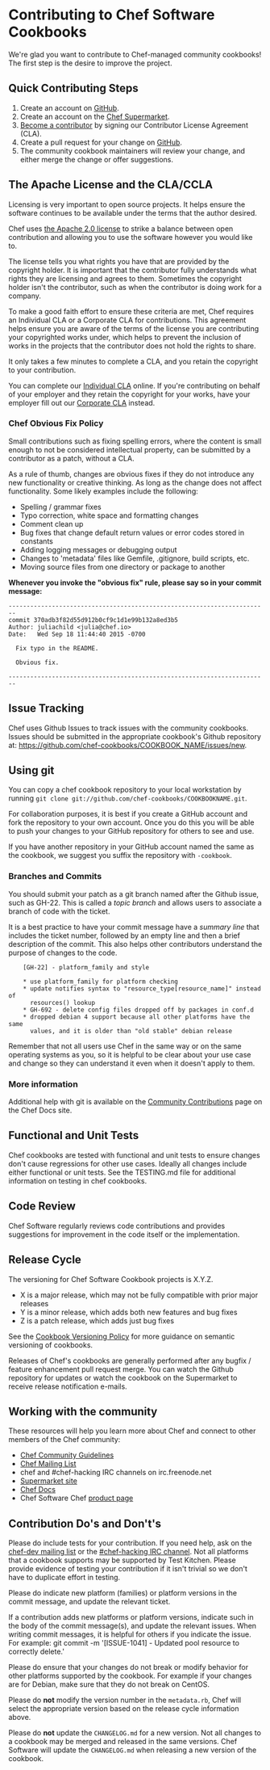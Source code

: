 # Contributing to Chef Software Cookbooks

We're glad you want to contribute to Chef-managed community cookbooks! The first step is the desire to improve the project.

## Quick Contributing Steps

1. Create an account on [GitHub](https://github.com).
2. Create an account on the [Chef Supermarket](https://supermarket.chef.io/).
3. [Become a contributor](https://supermarket.chef.io/become-a-contributor) by signing our Contributor License Agreement (CLA).
4. Create a pull request for your change on [GitHub](https://github.com).
5. The community cookbook maintainers will review your change, and either merge the change or offer suggestions.

## The Apache License and the CLA/CCLA

Licensing is very important to open source projects. It helps ensure the software continues to be available under the terms that the author desired.

Chef uses [the Apache 2.0 license](https://www.apache.org/licenses/LICENSE-2.0) to strike a balance between open contribution and allowing you to use the software however you would like to.

The license tells you what rights you have that are provided by the copyright holder. It is important that the contributor fully understands what rights they are licensing and agrees to them. Sometimes the copyright holder isn't the contributor, such as when the contributor is doing work for a company.

To make a good faith effort to ensure these criteria are met, Chef requires an Individual CLA or a Corporate CLA for contributions. This agreement helps ensure you are aware of the terms of the license you are contributing your copyrighted works under, which helps to prevent the inclusion of works in the projects that the contributor does not hold the rights to share.

It only takes a few minutes to complete a CLA, and you retain the copyright to your contribution.

You can complete our [Individual CLA](https://supermarket.chef.io/icla-signatures/new) online. If you're contributing on behalf of your employer and they retain the copyright for your works, have your employer fill out our [Corporate CLA](https://supermarket.chef.io/ccla-signatures/new) instead.

### Chef Obvious Fix Policy

Small contributions such as fixing spelling errors, where the content is small enough to not be considered intellectual property, can be submitted by a contributor as a patch, without a CLA.

As a rule of thumb, changes are obvious fixes if they do not introduce any new functionality or creative thinking. As long as the change does not affect functionality. Some likely examples include the following:

- Spelling / grammar fixes
- Typo correction, white space and formatting changes
- Comment clean up
- Bug fixes that change default return values or error codes stored in constants
- Adding logging messages or debugging output
- Changes to 'metadata' files like Gemfile, .gitignore, build scripts, etc.
- Moving source files from one directory or package to another

**Whenever you invoke the "obvious fix" rule, please say so in your commit message:**

```
------------------------------------------------------------------------
commit 370adb3f82d55d912b0cf9c1d1e99b132a8ed3b5
Author: juliachild <julia@chef.io>
Date:   Wed Sep 18 11:44:40 2015 -0700

  Fix typo in the README.

  Obvious fix.

------------------------------------------------------------------------
```

## <a name="issues"></a>Issue Tracking

Chef uses Github Issues to track issues with the community cookbooks. Issues should be submitted in the appropriate cookbook's Github repository at: <https://github.com/chef-cookbooks/COOKBOOK_NAME/issues/new>.

## Using git

You can copy a chef cookbook repository to your local workstation by running `git clone git://github.com/chef-cookbooks/COOKBOOKNAME.git`.

For collaboration purposes, it is best if you create a GitHub account and fork the repository to your own account. Once you do this you will be able to push your changes to your GitHub repository for others to see and use.

If you have another repository in your GitHub account named the same as the cookbook, we suggest you suffix the repository with `-cookbook`.

### Branches and Commits

You should submit your patch as a git branch named after the Github issue, such as GH-22. This is called a _topic branch_ and allows users to associate a branch of code with the ticket.

It is a best practice to have your commit message have a _summary line_ that includes the ticket number, followed by an empty line and then a brief description of the commit. This also helps other contributors understand the purpose of changes to the code.

```text
    [GH-22] - platform_family and style

    * use platform_family for platform checking
    * update notifies syntax to "resource_type[resource_name]" instead of
      resources() lookup
    * GH-692 - delete config files dropped off by packages in conf.d
    * dropped debian 4 support because all other platforms have the same
      values, and it is older than "old stable" debian release
```

Remember that not all users use Chef in the same way or on the same operating systems as you, so it is helpful to be clear about your use case and change so they can understand it even when it doesn't apply to them.

### More information

Additional help with git is available on the [Community Contributions](https://docs.chef.io/community_contributions.html#use-git) page on the Chef Docs site.

## Functional and Unit Tests

Chef cookbooks are tested with functional and unit tests to ensure changes don't cause regressions for other use cases.  Ideally all changes include either functional or unit tests.  See the TESTING.md file for additional information on testing in chef cookbooks.

## Code Review

Chef Software regularly reviews code contributions and provides suggestions for improvement in the code itself or the implementation.

## Release Cycle

The versioning for Chef Software Cookbook projects is X.Y.Z.

- X is a major release, which may not be fully compatible with prior major releases
- Y is a minor release, which adds both new features and bug fixes
- Z is a patch release, which adds just bug fixes

See the [Cookbook Versioning Policy](https://chef-community.github.io/cvp/) for more guidance on semantic versioning of cookbooks.

Releases of Chef's cookbooks are generally performed after any bugfix / feature enhancement pull request merge. You can watch the Github repository for updates or watch the cookbook on the Supermarket to receive release notification e-mails.

## Working with the community

These resources will help you learn more about Chef and connect to other members of the Chef community:

- [Chef Community Guidelines](https://docs.chef.io/community_guidelines.html)
- [Chef Mailing List](https://discourse.chef.io/c/dev)
- chef and #chef-hacking IRC channels on irc.freenode.net
- [Supermarket site](https://supermarket.chef.io)
- [Chef Docs](https://docs.chef.io)
- Chef Software Chef [product page](https://www.chef.io/chef)

## Contribution Do's and Don't's

Please do include tests for your contribution. If you need help, ask on the [chef-dev mailing list](https://discourse.chef.io/c/dev) or the [#chef-hacking IRC channel](https://community.chef.io/chat/chef-hacking). Not all platforms that a cookbook supports may be supported by Test Kitchen. Please provide evidence of testing your contribution if it isn't trivial so we don't have to duplicate effort in testing.

Please do indicate new platform (families) or platform versions in the commit message, and update the relevant ticket.

If a contribution adds new platforms or platform versions, indicate such in the body of the commit message(s), and update the relevant issues. When writing commit messages, it is helpful for others if you indicate the issue. For example:    git commit -m '[ISSUE-1041] - Updated pool resource to correctly delete.'

Please do ensure that your changes do not break or modify behavior for other platforms supported by the cookbook. For example if your changes are for Debian, make sure that they do not break on CentOS.

Please do **not** modify the version number in the `metadata.rb`, Chef will select the appropriate version based on the release cycle information above.

Please do **not** update the `CHANGELOG.md` for a new version. Not all changes to a cookbook may be merged and released in the same versions. Chef Software will update the `CHANGELOG.md` when releasing a new version of the cookbook.
